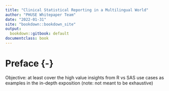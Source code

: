 ```yaml
---
title: "Clinical Statistical Reporting in a Multilingual World"
author: "PHUSE Whitepaper Team"
date: "2022-01-31"
site: "bookdown::bookdown_site"
output:
  bookdown::gitbook: default
documentclass: book
---
```


# Preface {-}

Objective: at least cover the high value insights from R vs SAS use cases as examples in the in-depth exposition (note: not meant to be exhaustive)
